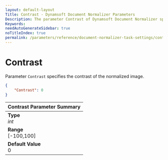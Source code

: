 ```yaml
---
layout: default-layout
Title: Contrast - Dynamsoft Document Normalizer Parameters
Description: The parameter Contrast of Dynamsoft Document Normalizer specifies the contrast of the normalized image.
Keywords:
needAutoGenerateSidebar: true
noTitleIndex: true
permalink: /parameters/reference/document-normalizer-task-settings/contrast.html
---
```


# Contrast

Parameter `Contrast` specifies the contrast of the normalized image.

```json
{
    "Contrast": 0
}
```

| Contrast Parameter Summary |
| :------------------------ |
| **Type**<br>*int* |
| **Range**<br>[-100,100] |
| **Default Value**<br>0 |
